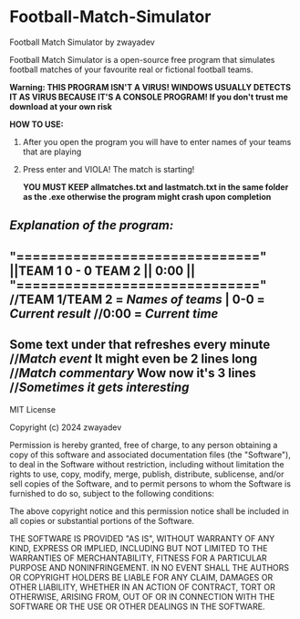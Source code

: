 # Football-Match-Simulator
Football Match Simulator by zwayadev

Football Match Simulator is a open-source free program that simulates football matches of your favourite real or fictional football teams.

**Warning: THIS PROGRAM ISN'T A VIRUS! WINDOWS USUALLY DETECTS IT AS VIRUS BECAUSE IT'S A CONSOLE PROGRAM! If you don't trust me download at your own risk**

**HOW TO USE:**

1) After you open the program you will have to enter names of your teams that are playing
2) Press enter and VIOLA! The match is starting!

   **YOU MUST KEEP allmatches.txt and lastmatch.txt in the same folder as the .exe otherwise the program might crash upon completion**


*Explanation of the program:*
--------------------------------------------------------
"=============================="      
||TEAM 1 0 - 0 TEAM 2 || 0:00 ||           
"=============================="            
 //TEAM 1/TEAM 2 = *Names of teams* | 0-0 = *Current result*
//0:00 = *Current time*
---------------------------------------------------------
Some text under that refreshes every minute 
//*Match event*
It might even be 2 lines long               
//*Match commentary*
Wow now it's 3 lines  
//*Sometimes it gets interesting*
---------------------------------------------------------

MIT License

Copyright (c) 2024 zwayadev

Permission is hereby granted, free of charge, to any person obtaining a copy
of this software and associated documentation files (the "Software"), to deal
in the Software without restriction, including without limitation the rights
to use, copy, modify, merge, publish, distribute, sublicense, and/or sell
copies of the Software, and to permit persons to whom the Software is
furnished to do so, subject to the following conditions:

The above copyright notice and this permission notice shall be included in all
copies or substantial portions of the Software.

THE SOFTWARE IS PROVIDED "AS IS", WITHOUT WARRANTY OF ANY KIND, EXPRESS OR
IMPLIED, INCLUDING BUT NOT LIMITED TO THE WARRANTIES OF MERCHANTABILITY,
FITNESS FOR A PARTICULAR PURPOSE AND NONINFRINGEMENT. IN NO EVENT SHALL THE
AUTHORS OR COPYRIGHT HOLDERS BE LIABLE FOR ANY CLAIM, DAMAGES OR OTHER
LIABILITY, WHETHER IN AN ACTION OF CONTRACT, TORT OR OTHERWISE, ARISING FROM,
OUT OF OR IN CONNECTION WITH THE SOFTWARE OR THE USE OR OTHER DEALINGS IN THE
SOFTWARE.
